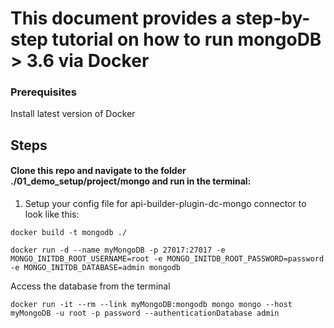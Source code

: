 # This document provides a step-by-step tutorial on how to run mongoDB > 3.6 via Docker
### Prerequisites

Install latest version of Docker

## Steps
#### Clone this repo and navigate to the folder ./01_demo_setup/project/mongo and run in the terminal:

1. Setup your config file for api-builder-plugin-dc-mongo connector to look like this:


```
docker build -t mongodb ./
```
```
docker run -d --name myMongoDB -p 27017:27017 -e MONGO_INITDB_ROOT_USERNAME=root -e MONGO_INITDB_ROOT_PASSWORD=password -e MONGO_INITDB_DATABASE=admin mongodb
```
Access the database from the terminal
```
docker run -it --rm --link myMongoDB:mongodb mongo mongo --host myMongoDB -u root -p password --authenticationDatabase admin
```
